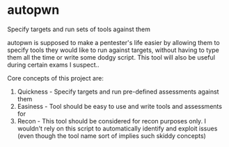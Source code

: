 # autopwn
Specify targets and run sets of tools against them

autopwn is supposed to make a pentester's life easier by allowing
them to specify tools they would like to run against targets, without
having to type them all the time or write some dodgy script. This
tool will also be useful during certain exams I suspect..

Core concepts of this project are:
1) Quickness - Specify targets and run pre-defined assessments against them
2) Easiness - Tool should be easy to use and write tools and assessments for
3) Recon - This tool should be considered for recon purposes only. I wouldn't
           rely on this script to automatically identify and exploit issues
           (even though the tool name sort of implies such skiddy concepts)
